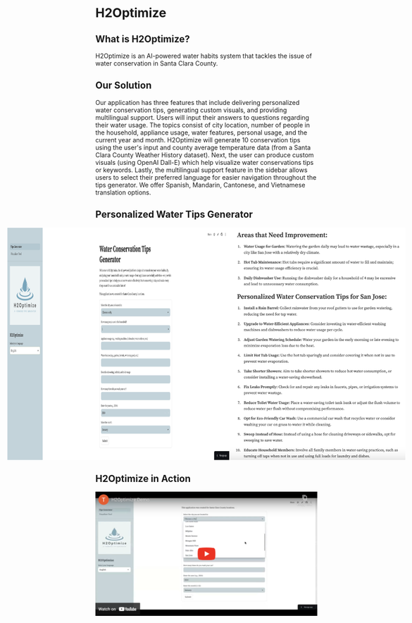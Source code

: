 # H2Optimize

## What is H2Optimize?
H2Optimize is an AI-powered water habits system that tackles the issue of water conservation in Santa Clara County.

## Our Solution
Our application has three features that include delivering personalized water conservation tips, generating custom visuals, and providing multilingual support. Users will input their answers to questions regarding their water usage. The topics consist of city location, number of people in the household, appliance usage, water features, personal usage, and the current year and month. H2Optimize will generate 10 conservation tips using the user's input and county average temperature data (from a Santa Clara County Weather History dataset). Next, the user can produce custom visuals (using OpenAI Dall-E) which help visualize water conservations tips or keywords. Lastly, the multilingual support feature in the sidebar allows users to select their preferred language for easier navigation throughout the tips generator. We offer Spanish, Mandarin, Cantonese, and Vietnamese translation options.

## Personalized Water Tips Generator
<div style="display: flex; justify-content: center;">
  <img src="images/feature1_1.png" alt="Image 1" width="700"/>
  <img src="images/feature1_2.png" alt="Image 2" width="400"/>
</div>

## H2Optimize in Action
[![Watch the video](demo/demo_thumbnail.png)](https://www.youtube.com/watch?v=_znuwPy-16g)
